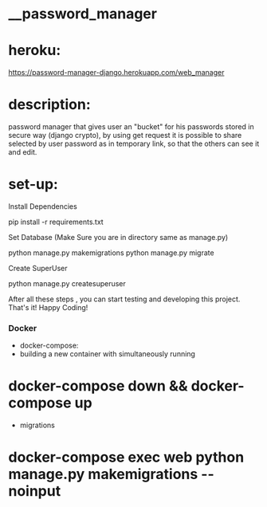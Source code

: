 # __password_manager

# heroku: 
https://password-manager-django.herokuapp.com/web_manager
# description: 
password manager that gives user an "bucket" for his passwords stored in secure way (django crypto), by using get request it is possible to share selected by user password as in temporary link, so that the others can see it and edit.
# set-up: 
Install Dependencies

pip install -r requirements.txt

Set Database (Make Sure you are in directory same as manage.py)

python manage.py makemigrations python manage.py migrate

Create SuperUser

python manage.py createsuperuser

After all these steps , you can start testing and developing this project. That's it! Happy Coding!

### Docker
- docker-compose:
 - building a new container with simultaneously running
# docker-compose down && docker-compose up
 - migrations
# docker-compose exec web python manage.py makemigrations --noinput